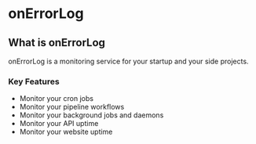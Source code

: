 # onErrorLog

## What is onErrorLog
onErrorLog is a monitoring service for your startup and your side projects.

### Key Features
- Monitor your cron jobs
- Monitor your pipeline workflows
- Monitor your background jobs and daemons
- Monitor your API uptime
- Monitor your website uptime

